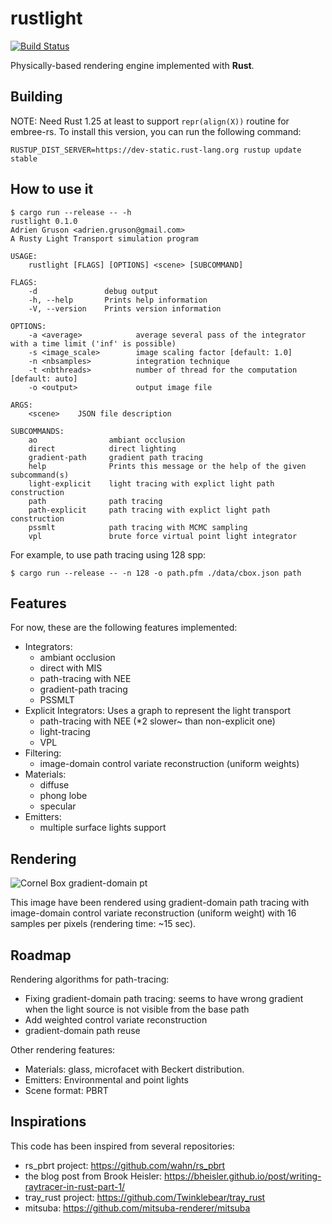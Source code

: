 # rustlight

[![Build Status](https://travis-ci.org/beltegeuse/rustlight.svg?branch=master)](https://travis-ci.org/beltegeuse/rustlight)

Physically-based rendering engine implemented with **Rust**.

## Building

NOTE: Need Rust 1.25 at least to support ```repr(align(X))``` routine for embree-rs. To install this version, you can run the following command:

```RUSTUP_DIST_SERVER=https://dev-static.rust-lang.org rustup update stable```

## How to use it

```
$ cargo run --release -- -h
rustlight 0.1.0
Adrien Gruson <adrien.gruson@gmail.com>
A Rusty Light Transport simulation program

USAGE:
    rustlight [FLAGS] [OPTIONS] <scene> [SUBCOMMAND]

FLAGS:
    -d               debug output
    -h, --help       Prints help information
    -V, --version    Prints version information

OPTIONS:
    -a <average>            average several pass of the integrator with a time limit ('inf' is possible)
    -s <image_scale>        image scaling factor [default: 1.0]
    -n <nbsamples>          integration technique
    -t <nbthreads>          number of thread for the computation [default: auto]
    -o <output>             output image file

ARGS:
    <scene>    JSON file description

SUBCOMMANDS:
    ao                ambiant occlusion
    direct            direct lighting
    gradient-path     gradient path tracing
    help              Prints this message or the help of the given subcommand(s)
    light-explicit    light tracing with explict light path construction
    path              path tracing
    path-explicit     path tracing with explict light path construction
    pssmlt            path tracing with MCMC sampling
    vpl               brute force virtual point light integrator
```

For example, to use path tracing using 128 spp:
```
$ cargo run --release -- -n 128 -o path.pfm ./data/cbox.json path
```

## Features

For now, these are the following features implemented:
- Integrators: 
    * ambiant occlusion
    * direct with MIS
    * path-tracing with NEE
    * gradient-path tracing
    * PSSMLT
- Explicit Integrators: Uses a graph to represent the light transport
    * path-tracing with NEE (*2 slower~ than non-explicit one)
    * light-tracing
    * VPL
- Filtering: 
    * image-domain control variate reconstruction (uniform weights)
- Materials: 
    * diffuse
    * phong lobe
    * specular
- Emitters: 
    * multiple surface lights support

## Rendering

![Cornel Box gradient-domain pt](http://beltegeuse.s3-website-ap-northeast-1.amazonaws.com/rustlight/cbox_gpt_uni.png)

This image have been rendered using gradient-domain path tracing with image-domain control variate reconstruction (uniform weight) with 16 samples per pixels (rendering time: ~15 sec).

## Roadmap

Rendering algorithms for path-tracing:
- Fixing gradient-domain path tracing: seems to have wrong gradient when the light source is not visible from the base path
- Add weighted control variate reconstruction
- gradient-domain path reuse

Other rendering features:

- Materials: glass, microfacet with Beckert distribution.
- Emitters: Environmental and point lights
- Scene format: PBRT

## Inspirations

This code has been inspired from several repositories:

- rs_pbrt project: https://github.com/wahn/rs_pbrt
- the blog post from Brook Heisler: https://bheisler.github.io/post/writing-raytracer-in-rust-part-1/
- tray_rust project: https://github.com/Twinklebear/tray_rust
- mitsuba: https://github.com/mitsuba-renderer/mitsuba
